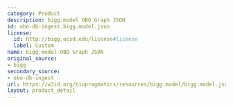 ```yaml
---
category: Product
description: bigg.model OBO Graph JSON
id: obo-db-ingest.bigg.model.json
license:
  id: http://bigg.ucsd.edu/license#license
  label: Custom
name: bigg.model OBO Graph JSON
original_source:
- bigg
secondary_source:
- obo-db-ingest
url: https://w3id.org/biopragmatics/resources/bigg.model/bigg.model.json
layout: product_detail
---
```


